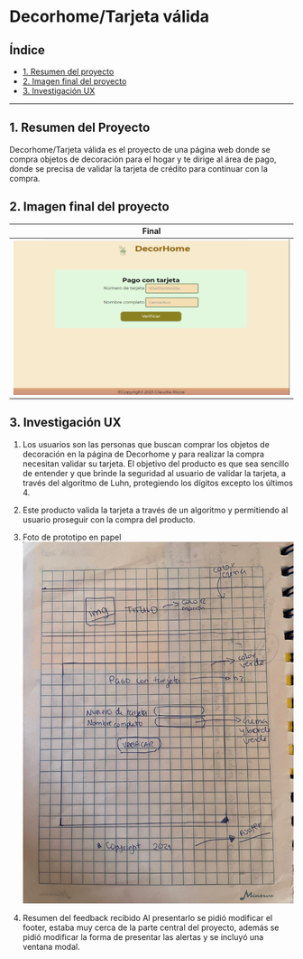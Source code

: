 
# Decorhome/Tarjeta válida

## Índice

* [1. Resumen del proyecto](#1-resumen-del-proyecto)
* [2. Imagen final del proyecto](#2-Imagen-final-del-proyecto)
* [3. Investigación UX](#3-Investigación-ux)

***

## 1. Resumen del Proyecto

Decorhome/Tarjeta válida es el proyecto de una página web donde se compra 
objetos de decoración para el hogar y te dirige al área de pago, donde se precisa de validar la tarjeta de crédito para continuar con la compra.

## 2. Imagen final del proyecto

  | Final |
  | ------------ | 
  |![Image text](https://github.com/claudiaricce/LIM016-card-validation/blob/e5279501ec8138e8295ca22b5b5448c75b556137/tarjeta%20de%20credito.jpg) |

## 3. Investigación UX

  1. Los usuarios son las personas que buscan comprar los objetos de decoración
    en la página de Decorhome y para realizar la compra necesitan validar su 
    tarjeta.
    El objetivo del producto es que sea sencillo de entender y que brinde la
    seguridad al usuario de validar la tarjeta, a través del algoritmo de Luhn,
    protegiendo los dígitos excepto los últimos 4. 

  2. Este producto valida la tarjeta a través de un algoritmo y permitiendo al 
    usuario proseguir con la compra del producto.

  3. Foto de prototipo en papel
    ![Image text](https://github.com/claudiaricce/LIM016-card-validation/blob/main/prototipo%20inicial.jpeg)

  4. Resumen del feedback recibido 
    Al presentarlo se pidió modificar el footer, estaba muy cerca de la parte central del proyecto, además se pidió modificar la forma de presentar las alertas y se incluyó una ventana modal.
  

